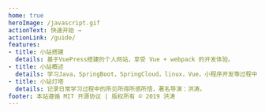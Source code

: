 ```yaml
---
home: true
heroImage: /javascript.gif
actionText: 快速开始 →
actionLink: /guide/
features:
- title: 小站搭建
  details: 基于VuePress搭建的个人网站，享受 Vue + webpack 的开发体验。
- title: 小站概述
  details: 学习Java，SpringBoot，SpringCloud，linux，Vue，小程序开发等过程中整理所记录的笔记。
- title: 小站灯塔
  details: 记录日常学习过程中的所见所得所感所悟，著名导演：洪涛。
footer: 本站遵循 MIT 开源协议 | 版权所有 © 2019 洪涛
---
```

<!--
## :star: Find Me

| :four_leaf_clover:csdn博客 | [博客 Home](https://blog.csdn.net/m0_37903882)              |
| -------------------------- | ----------------------------------------------------------- |
| :beer: ​Github              | [GitHub Home](https://github.com/DuebassLei)                |
| :bird:码云                 | [Gitee码云](https://gitee.com/DuebassLei)                   |
| :car:掘金                  | [掘金Home](https://juejin.im/user/5aa1029c51882555770c0603) |
| :apple:简书                | [简书Home](https://www.jianshu.com/u/6740c2a5866d)          |

:smile: [海边的小溪鱼个人网站](https://duebasslei.gitee.io/)

:email: 1130122701@qq.com -->
